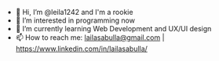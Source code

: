 - 👋 Hi, I’m @leila1242 and I'm a rookie
- 👀 I’m interested in programming now
- 🌱 I’m currently learning Web Development and UX/UI design
- 📫 How to reach me:
  lailasabulla@gmail.com | https://www.linkedin.com/in/lailasabulla/

<!---
leila1242/leila1242 is a ✨ special ✨ repository because its `README.md` (this file) appears on your GitHub profile.
You can click the Preview link to take a look at your changes.
--->
